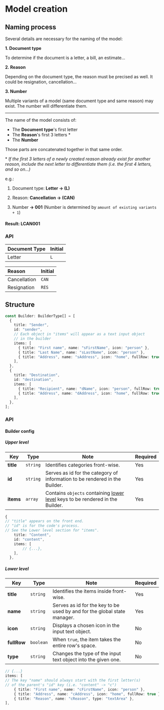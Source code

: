 # Model creation

## Naming process

Several details are necessary for the naming of the model:

**1. Document type**

To determine if the document is a letter, a bill, an estimate...

**2. Reason**

Depending on the document type, the reason must be precised as well. It could be resignation, cancellation...

**3. Number**

Multiple variants of a model (same document type and same reason) may exist. The number will differentiate them.

---

The name of the model consists of:

- The **Document type**'s first letter
- The **Reason**'s first 3 letters \*
- The **Number**

Those parts are concatenated together in that same order.

\* _If the first 3 letters of a newly created reason already exist for another reason, include the next letter to differentiate them (i.e. the first 4 letters, and so on...)_

e.g.:

1. Document type: **Letter -> (L)**

2. Reason: **Cancellation -> (CAN)**

3. Number **-> 001** (Number is determined by `amount of existing variants + 1`)

#### Result: LCAN001

### API

| **Document Type** | **Initial** |
| :---------------- | :---------- |
| Letter            | `L`         |

| **Reason**   | **Initial** |
| :----------- | :---------- |
| Cancellation | `CAN`       |
| Resignation  | `RES`       |

## Structure

```ts
const Builder: BuilderType[] = [
  {
    title: "Sender",
    id: "sender",
    // Each object in "items" will appear as a text input object
    // in the builder
    items: [
      { title: "First name", name: "sFirstName", icon: "person" },
      { title: "Last Name", name: "sLastName", icon: "person" },
      { title: "Address", name: "sAddress", icon: "home", fullRow: true },
    ],
  },
  {
    title: "Destination",
    id: "destination",
    items: [
      { title: "Recipient", name: "dName", icon: "person", fullRow: true },
      { title: "Address", name: "dAddress", icon: "home", fullRow: true },
    ],
  },
];
```

### API

#### Builder config

##### Upper level

| Key       | Type     | Note                                                                                          | Required |
| --------- | -------- | --------------------------------------------------------------------------------------------- | -------- |
| **title** | `string` | Identifies categories front-wise.                                                             | Yes      |
| **id**    | `string` | Serves as id for the category of information to be rendered in the Builder.                   | Yes      |
| **items** | `array`  | Contains `objects` containing [lower level](#lower-level) keys to be rendered in the Builder. | Yes      |

```ts
{
// "title" appears on the front end.
// "id" is for the code's process.
// See the Lower level section for "items".
	title: "Content",
	id: "content",
	items: [
		// {...},
	],
  },
```

##### Lower level

| Key         | Type      | Note                                                                     | Required |
| ----------- | --------- | ------------------------------------------------------------------------ | -------- |
| **title**   | `string`  | Identifies the items inside front-wise.                                  | Yes      |
| **name**    | `string`  | Serves as id for the key to be used by and for the global state manager. | Yes      |
| **icon**    | `string`  | Displays a chosen icon in the input text object.                         | No       |
| **fullRow** | `boolean` | When `true`, the item takes the entire row's space.                      | No       |
| **type**    | `string`  | Changes the type of the input text object into the given one.            | No       |

```ts
// {...}
items: [
// The key "name" should always start with the first letter(s)
// of the parent's "id" key (i.e. "content" -> "c")
	{ title: "First name", name: "cFirstName", icon: "person" },
	{ title: "Address", name: "cAddress", icon: "home", fullRow: true },
	{ title: "Reason", name: "cReason", type: "textArea" },
],
```
